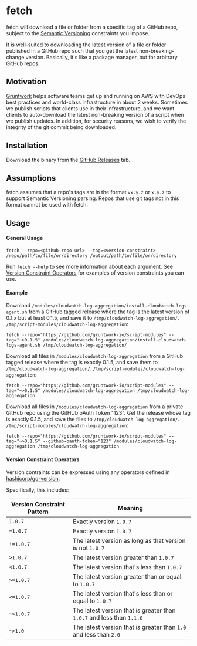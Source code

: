 # fetch

fetch will download a file or folder from a specific tag of a GitHub repo, subject to the [Semantic Versioning](http://semver.org/) constraints you impose.

It is well-suited to downloading the latest version of a file or folder published in a GitHub repo such that you get 
the latest non-breaking-change version. Basically, it's like a package manager, but for arbitrary GitHub repos.

## Motivation
[Gruntwork](http://gruntwork.io) helps software teams get up and running on AWS with DevOps best practices and world-class 
infrastructure in about 2 weeks. Sometimes we publish scripts that clients use in their infrastructure, and we want clients
to auto-download the latest non-breaking version of a script when we publish updates. In addition, for security reasons,
we wish to verify the integrity of the git commit being downloaded.
 
## Installation
Download the binary from the [GitHub Releases](https://github.com/gruntwork-io/script-modules/releases) tab. 

## Assumptions
fetch assumes that a repo's tags are in the format `vx.y.z` or `x.y.z` to support Semantic Versioning parsing. Repos that
use git tags not in this format cannot be used with fetch.

## Usage

#### General Usage
```
fetch --repo=<github-repo-url> --tag=<version-constraint> /repo/path/to/file/or/directory /output/path/to/file/or/directory
```

Run `fetch --help` to see more information about each argument. See [Version Constraint Operators](#version-constraint-operators)
for examples of version constraints you can use.

#### Example

Download `/modules/cloudwatch-log-aggregation/install-cloudwatch-logs-agent.sh` from a GitHub tagged release where the tag is the latest version of 0.1.x but at least 0.1.5, and save it to `/tmp/cloudwatch-log-aggregation/`. 
`/tmp/script-modules/cloudwatch-log-aggregation`:

```
fetch --repo="https://github.com/gruntwork-io/script-modules" --tag="~>0.1.5" /modules/cloudwatch-log-aggregation/install-cloudwatch-logs-agent.sh /tmp/cloudwatch-log-aggregation/
```

Download all files in `/modules/cloudwatch-log-aggregation` from a GitHub tagged release where the tag is exactly 0.1.5, and save them to `/tmp/cloudwatch-log-aggregation/`. 
`/tmp/script-modules/cloudwatch-log-aggregation`:

```
fetch --repo="https://github.com/gruntwork-io/script-modules" --tag="~>0.1.5" /modules/cloudwatch-log-aggregation /tmp/cloudwatch-log-aggregation

```

Download all files in `/modules/cloudwatch-log-aggregation` from a private GitHub repo using the GitHUb oAuth Token "123". Get the release whose tag is exactly 0.1.5, and save the files to `/tmp/cloudwatch-log-aggregation/`. 
`/tmp/script-modules/cloudwatch-log-aggregation`:

```
fetch --repo="https://github.com/gruntwork-io/script-modules" --tag="~>0.1.5" --github-oauth-token="123" /modules/cloudwatch-log-aggregation /tmp/cloudwatch-log-aggregation

```

#### Version Constraint Operators

Version contraints can be expressed using any operators defined in [hashicorp/go-version](https://github.com/hashicorp/go-version).

Specifically, this includes:

| Version Constraint Pattern | Meaning                                  |
| -------------------------- | ---------------------------------------- |
| `1.0.7`                    | Exactly version `1.0.7`                  |
| `=1.0.7`                   | Exactly version `1.0.7`                  |
| `!=1.0.7`                  | The latest version as long as that version is not `1.0.7` |
| `>1.0.7`                   | The latest version greater than `1.0.7`  |
| `<1.0.7`                   | The latest version that's less than `1.0.7` |
| `>=1.0.7`                  | The latest version greater than or equal to `1.0.7` |
| `<=1.0.7`                  | The latest version that's less than or equal to `1.0.7` |
| `~>1.0.7`                  | The latest version that is greater than `1.0.7` and less than `1.1.0` |
| `~>1.0`                    | The latest version that is greater than `1.0` and less than `2.0` |
